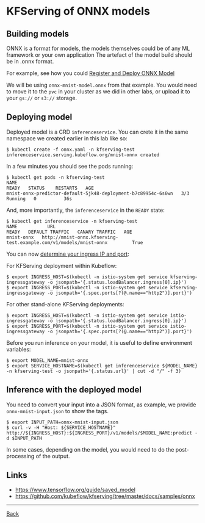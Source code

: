 # KFServing of ONNX models

## Building models

ONNX is a format for models, the models themselves could be of any ML framework or your own application
The artefact of the model build should be in .onnx format.

For example, see how you could [Register and Deploy ONNX Model]( 
https://github.com/Azure/MachineLearningNotebooks/blob/2aa7c53b0ce84e67565d77e484987714fdaed36e/how-to-use-azureml/deployment/onnx/onnx-model-register-and-deploy.ipynb)

We will be using `onnx-mnist-model.onnx` from that example. You would need to move it to the `pvc` in your cluster as we did in other labs, or
upload it to your `gs://` or `s3://` storage.

## Deploying model

Deployed model is a CRD `inferenceservice`. You can crete it in the same namespace we created earlier in this lab like so:

    $ kubectl create -f onnx.yaml -n kfserving-test
    inferenceservice.serving.kubeflow.org/mnist-onnx created

In a few minutes you should see the pods running:

    $ kubectl get pods -n kfserving-test
    NAME                                                              READY   STATUS    RESTARTS   AGE
    mnist-onnx-predictor-default-5jk48-deployment-b7c89954c-6s6wn   3/3     Running   0          36s

And, more importantly, the `inferenceservice` in the `READY` state:

    $ kubectl get inferenceservice -n kfserving-test
    NAME           URL                                                                     READY   DEFAULT TRAFFIC   CANARY TRAFFIC   AGE
    mnist-onnx   http://mnist-onnx.kfserving-test.example.com/v1/models/mnist-onnx         True    


You can now [determine your ingress IP and port](https://github.com/kubeflow/kfserving/blob/master/README.md#determine-the-ingress-ip-and-ports):

For KFServing deployment within Kubeflow:

    $ export INGRESS_HOST=$(kubectl -n istio-system get service kfserving-ingressgateway -o jsonpath='{.status.loadBalancer.ingress[0].ip}')
    $ export INGRESS_PORT=$(kubectl -n istio-system get service kfserving-ingressgateway -o jsonpath='{.spec.ports[?(@.name=="http2")].port}')

For other stand-alone KFServing deployments:

    $ export INGRESS_HOST=$(kubectl -n istio-system get service istio-ingressgateway -o jsonpath='{.status.loadBalancer.ingress[0].ip}')
    $ export INGRESS_PORT=$(kubectl -n istio-system get service istio-ingressgateway -o jsonpath='{.spec.ports[?(@.name=="http2")].port}')

Before you run inference on your model, it is useful to define environment variables:

    $ export MODEL_NAME=mnist-onnx
    $ export SERVICE_HOSTNAME=$(kubectl get inferenceservice ${MODEL_NAME} -n kfserving-test -o jsonpath='{.status.url}' | cut -d "/" -f 3)

## Inference with the deployed model

You need to convert your input into a JSON format, as example, we provide `onnx-mnist-input.json` to show the tags.

    $ export INPUT_PATH=onnx-mnist-input.json
    $ curl -v -H "Host: ${SERVICE_HOSTNAME}" http://${INGRESS_HOST}:${INGRESS_PORT}/v1/models/$MODEL_NAME:predict -d $INPUT_PATH

In some cases, depending on the model, you would need to do the post-processing of the output.

## Links

- https://www.tensorflow.org/guide/saved_model
- https://github.com/kubeflow/kfserving/tree/master/docs/samples/onnx

---

[Back](Readme.md)

